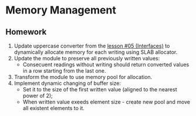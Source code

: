 # Memory Management

## Homework

1. Update uppercase converter from the [lesson #05 (Interfaces)](/05-Interfaces) to dynamically allocate memory for each writing  using SLAB allocator.
2. Update the module to preserve all previously written values:
    * Consecuent readings without writing should return converted values in a row starting from the last one.
3. Transform the module to use memory pool for allocation.
4. Implement dynamic changing of buffer size:
    * Set it to the size of the first written value (aligned to the nearest power of 2);
    * When written value exeeds element size - create new pool and move all existent elements to it.
